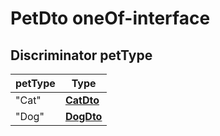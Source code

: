 
# PetDto oneOf-interface

## Discriminator petType

petType  | Type          |
----------------- | ------------- |
"Cat" | [**CatDto**](CatDto.md) |
"Dog" | [**DogDto**](DogDto.md) |


